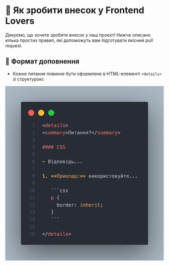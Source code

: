 # 🧠 Як зробити внесок у Frontend Lovers

Дякуємо, що хочете зробити внесок у наш проєкт! Нижче описано кілька простих правил, які допоможуть вам підготувати якісний pull request.

## 🔧 Формат доповнення

- Кожне питання повинне бути оформлене в HTML-елементі `<details>` зі структурою:

![Code](./assets/code.png)
